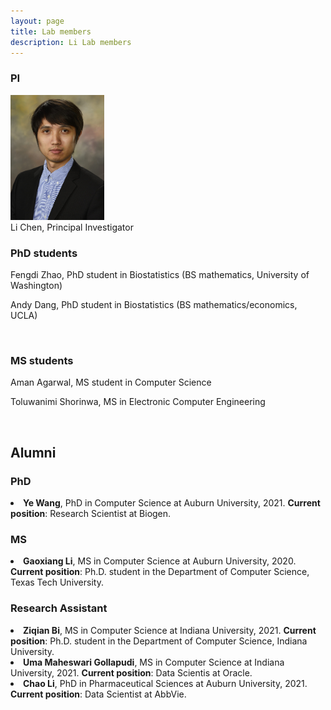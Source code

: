 ```yaml
---
layout: page
title: Lab members
description: Li Lab members
---
```



###  PI

<div class="container">
    <div class="row-fluid">
        <div class="span2">
                 <a href="../assets/pics/Chen.jpg">
            <img src="../assets/pics/Chen.jpg" height="200" width="150" title="Li Chen" alt="Li Chen"/>
        </a>
        </div>
    </div>
</div>
Li Chen, Principal Investigator 


<br/>


###  PhD students 

Fengdi Zhao, PhD student in Biostatistics (BS mathematics, University of Washington)

Andy Dang, PhD student in Biostatistics (BS mathematics/economics, UCLA)


<br/>


###  MS students 

Aman Agarwal, MS student in Computer Science

Toluwanimi Shorinwa, MS in Electronic Computer Engineering

<br/>


## Alumni

###  PhD

<li> <strong>Ye Wang</strong>, PhD in Computer Science at Auburn University, 2021. 
<strong>Current position</strong>: Research Scientist at Biogen. </li>
    
###  MS



<li> <strong>Gaoxiang Li</strong>, MS in Computer Science at Auburn University, 2020. 
<strong>Current position</strong>: Ph.D. student in the Department of Computer Science, Texas Tech University. </li>


###  Research Assistant

<li> <strong>Ziqian Bi</strong>, MS in Computer Science at Indiana University, 2021. 
<strong>Current position</strong>: Ph.D. student in the Department of Computer Science, Indiana University.  

<li> <strong>Uma Maheswari Gollapudi</strong>, MS in Computer Science at Indiana University, 2021. 
<strong>Current position</strong>: Data Scientis at Oracle. 
    
<li> <strong>Chao Li</strong>, PhD in Pharmaceutical Sciences at Auburn University, 2021. 
<strong>Current position</strong>: Data Scientist at AbbVie. </li>






